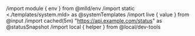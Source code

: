 /import module { env } from @mlld/env
/import static <./templates/system.mld> as @systemTemplates
/import live { value } from @input
/import cached(5m) "https://api.example.com/status" as @statusSnapshot
/import local { helper } from @local/dev-tools